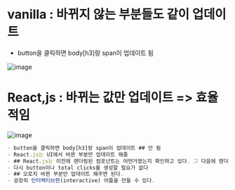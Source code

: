 # vanilla  : 바뀌지 않는 부분들도 같이 업데이트
- button을 클릭하면 body[h3]랑 span이 업데이트 됨

![image](https://user-images.githubusercontent.com/86208370/176386700-a3eca0f8-143b-4587-a667-880d004f2619.png)

# React,js : 바뀌는 값만 업데이트 => 효율적임
![image](https://user-images.githubusercontent.com/86208370/176387129-301703df-5e69-43ac-8614-33492d96bbe7.png)

```js
- button을 클릭하면 body[h3]랑 span이 업데이트 ## 안 됨
- React.js는 UI에서 바뀐 부분만 업데이트 해줌
- ## React.js는 이전에 렌더링된 컴포넌트는 어떤거였는지 확인하고 있다. 그 다음에 렌더링 될 컴포넌트는 어떤지를 보고 React.js는 다른 부분만 파악한다
- 다시 button이나 total clicks를 생성할 필요가 없다
- ## 오로지 바뀐 부분만 업데이트 해주면 된다.
- 굉장히 인터랙티브한(interactive) 어플을 만들 수 있다.
```
